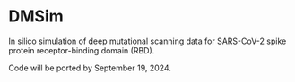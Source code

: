 # DMSim
In silico simulation of deep mutational scanning data for SARS-CoV-2 spike protein receptor-binding domain (RBD).

Code will be ported by September 19, 2024.
